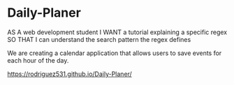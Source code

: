 # Daily-Planer

AS A web development student
I WANT a tutorial explaining a specific regex
SO THAT I can understand the search pattern the regex defines

We are creating a calendar application that allows users to save events for each hour of the day. 

https://rodriguez531.github.io/Daily-Planer/

